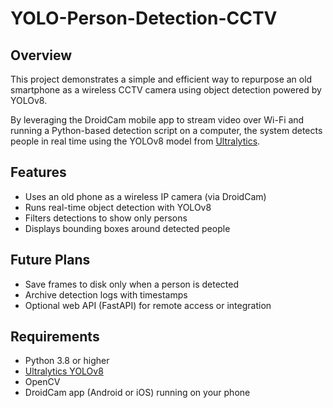 # YOLO-Person-Detection-CCTV

## Overview

This project demonstrates a simple and efficient way to repurpose an old smartphone as a wireless CCTV camera using object detection powered by YOLOv8.

By leveraging the DroidCam mobile app to stream video over Wi-Fi and running a Python-based detection script on a computer, the system detects people in real time using the YOLOv8 model from [Ultralytics](https://github.com/ultralytics/ultralytics).

## Features

- Uses an old phone as a wireless IP camera (via DroidCam)
- Runs real-time object detection with YOLOv8
- Filters detections to show only persons
- Displays bounding boxes around detected people

## Future Plans

- Save frames to disk only when a person is detected
- Archive detection logs with timestamps
- Optional web API (FastAPI) for remote access or integration

## Requirements

- Python 3.8 or higher
- [Ultralytics YOLOv8](https://docs.ultralytics.com/)
- OpenCV
- DroidCam app (Android or iOS) running on your phone
